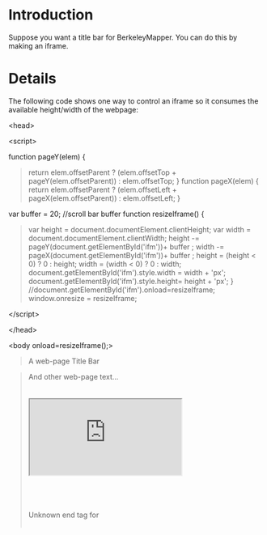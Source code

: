 # Introduction #

Suppose you want a title bar for BerkeleyMapper.  You can do this by making an iframe.


# Details #

The following code shows one way to control an iframe so it consumes the available height/width of the webpage:



&lt;head&gt;




&lt;script&gt;


function pageY(elem) {
> return elem.offsetParent ? (elem.offsetTop + pageY(elem.offsetParent)) : elem.offsetTop;
}
function pageX(elem) {
> return elem.offsetParent ? (elem.offsetLeft + pageX(elem.offsetParent)) : elem.offsetLeft;
}

var buffer = 20; //scroll bar buffer
function resizeIframe() {
> var height = document.documentElement.clientHeight;
> var width = document.documentElement.clientWidth;
> height -= pageY(document.getElementById('ifm'))+ buffer ;
> width -= pageX(document.getElementById('ifm'))+ buffer ;
> height = (height < 0) ? 0 : height;
> width = (width < 0) ? 0 : width;
> document.getElementById('ifm').style.width = width + 'px';
> document.getElementById('ifm').style.height= height + 'px';
}
//document.getElementById('ifm').onload=resizeIframe;
window.onresize = resizeIframe;


&lt;/script&gt;




&lt;/head&gt;





&lt;body onload=resizeIframe();&gt;


> A web-page Title Bar
> <br>
<blockquote>And other web-page text...<br>
<br>
<br>
<iframe id="ifm" src="http://bnhmmapstest.berkeley.edu/index.html?tabfile=http://amphibiaweb.org/tmpfiles/187253&configfile=http://amphibiaweb.org/tmpfiles/bm_config_414856.xml&ViewResults=tab&sourcename=AmphibiaWeb+Species+Map:+Bufo+americanus&amphibiaweb=true&label=1&opacity=0.50"><br>
<br>
<br>
<br>
</iframe><br>
<br>
<br>
<br>
<br>
Unknown end tag for </body><br>
<br>
